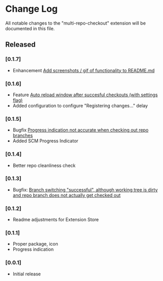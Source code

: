 # Change Log

All notable changes to the "multi-repo-checkout" extension will be documented in this file.

## Released

### [0.1.7]
- Enhancement [Add screenshots / gif of functionality to README.md](https://github.com/wolframs/multi-repo-checkout/issues/3)

### [0.1.6]
- Feature [Auto reload window after succesful checkouts (with settings flag)](https://github.com/wolframs/multi-repo-checkout/issues/2)
- Added configuration to configure "Registering changes..." delay

### [0.1.5]
- Bugfix [Progress indication not accurate when checking out repo branches](https://github.com/wolframs/multi-repo-checkout/issues/4)
- Added SCM Progress Indicator

### [0.1.4]
- Better repo cleanliness check

### [0.1.3]
- Bugfix: [Branch switching "successful", although working tree is dirty and repo branch does not actually get checked out](https://github.com/wolframs/multi-repo-checkout/issues/1)

### [0.1.2]
- Readme adjustments for Extension Store
  
### [0.1.1]
- Proper package, icon
- Progress indication
  
### [0.0.1]
- Initial release